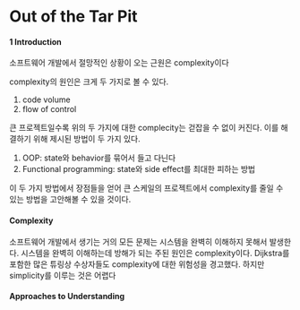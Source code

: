 # Out of the Tar Pit

#### 1 Introduction

소프트웨어 개발에서 절망적인 상황이 오는 근원은 complexity이다

complexity의 원인은 크게 두 가지로 볼 수 있다.

1. code volume
2. flow of control

큰 프로젝트일수록 위의 두 가지에 대한 complecity는 걷잡을 수 없이 커진다. 이를 해결하기 위해 제시된 방법이 두 가지 있다.

1. OOP: state와 behavior를 묶어서 들고 다닌다
2. Functional programming: state와 side effect를 최대한 피하는 방법

이 두 가지 방법에서 장점들을 얻어 큰 스케일의 프로젝트에서 complexity를 줄일 수 있는 방법을 고안해볼 수 있을 것이다.

#### Complexity

소프트웨어 개발에서 생기는 거의 모든 문제는 시스템을 완벽히 이해하지 못해서 발생한다. 시스템을 완벽히 이해하는데 방해가 되는 주된 원인은 complexity이다. Dijkstra를 포함한 많은 튜링상 수상자들도 complexity에 대한 위험성을 경고했다. 하지만 simplicity를 이루는 것은 어렵다

#### Approaches to Understanding

